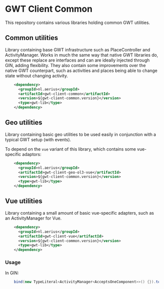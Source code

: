 # GWT Client Common

This repository contains various libraries holding common GWT utilities.

## Common utilities

Library containing base GWT infrastructure such as PlaceController and ActivityManager. Works in much the same way that native GWT libraries do, except these replace are interfaces and can are ideally injected through GIN, adding flexibility. They also contain some improvements over the native GWT counterpart, such as activities and places being able to change state without changing activity.

```xml
    <dependency>
      <groupId>nl.aerius</groupId>
      <artifactId>gwt-client-common</artifactId>
      <version>${gwt-client-common.version}</version>
      <type>gwt-lib</type>
    </dependency>
```

## Geo utilities

Library containing basic geo utilities to be used easily in conjunction with a typical GWT setup (with events).

To depend on the `vue` variant of this library, which contains some vue-specific adaptors:

```xml
    <dependency>
      <groupId>nl.aerius</groupId>
      <artifactId>gwt-client-geo-ol3-vue</artifactId>
      <version>${gwt-client-common.version}</version>
      <type>gwt-lib</type>
    </dependency>
```

## Vue utilities

Library containing a small amount of basic vue-specific adapters, such as an ActivityManager for Vue.

```xml
    <dependency>
      <groupId>nl.aerius</groupId>
      <artifactId>gwt-client-vue</artifactId>
      <version>${gwt-client-common.version}</version>
      <type>gwt-lib</type>
    </dependency>
```

### Usage

In GIN:

```java
    bind(new TypeLiteral<ActivityManager<AcceptsOneComponent>>() {}).to(VueActivityManager.class);
```
